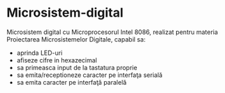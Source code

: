 # Microsistem-digital

Microsistem digital cu Microprocesorul Intel 8086, realizat pentru materia Proiectarea Microsistemelor Digitale, capabil sa:
- aprinda LED-uri
- afiseze cifre in hexazecimal
- sa primeasca input de la tastatura proprie
- sa emita/receptioneze caracter pe interfaţa serială
- sa emita caracter pe interfaţă paralelă
